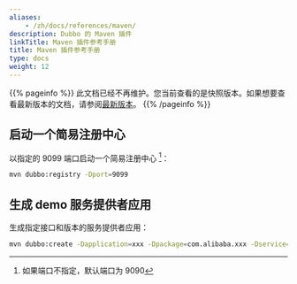```yaml
---
aliases:
    - /zh/docs/references/maven/
description: Dubbo 的 Maven 插件
linkTitle: Maven 插件参考手册
title: Maven 插件参考手册
type: docs
weight: 12
---
```



{{% pageinfo %}} 此文档已经不再维护。您当前查看的是快照版本。如果想要查看最新版本的文档，请参阅[最新版本](/zh-cn/docs3-v2/java-sdk/reference-manual/)。
{{% /pageinfo %}}


## 启动一个简易注册中心

以指定的 9099 端口启动一个简易注册中心 [^1]：

```sh
mvn dubbo:registry -Dport=9099 
```

## 生成 demo 服务提供者应用

生成指定接口和版本的服务提供者应用：

```sh
mvn dubbo:create -Dapplication=xxx -Dpackage=com.alibaba.xxx -Dservice=XxxService,YyyService -Dversion=1.0.0 
```

[^1]: 如果端口不指定，默认端口为 9090